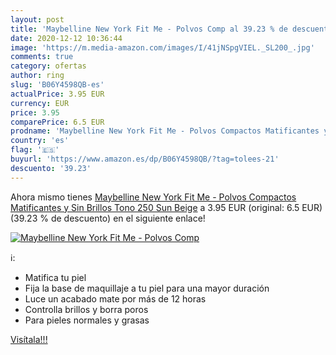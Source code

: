 ```yaml
---
layout: post
title: 'Maybelline New York Fit Me - Polvos Comp al 39.23 % de descuento'
date: 2020-12-12 10:36:44
image: 'https://m.media-amazon.com/images/I/41jNSpgVIEL._SL200_.jpg'
comments: true
category: ofertas
author: ring
slug: 'B06Y4598QB-es'
actualPrice: 3.95 EUR
currency: EUR
price: 3.95
comparePrice: 6.5 EUR
prodname: 'Maybelline New York Fit Me - Polvos Compactos Matificantes y Sin Brillos  Tono 250 Sun Beige'
country: 'es'
flag: '🇪🇸'
buyurl: 'https://www.amazon.es/dp/B06Y4598QB/?tag=tolees-21'
descuento: '39.23'
---
```


Ahora mismo tienes [Maybelline New York Fit Me - Polvos Compactos Matificantes y Sin Brillos  Tono 250 Sun Beige](https://www.amazon.es/dp/B06Y4598QB/?tag=tolees-21) a 3.95 EUR (original: 6.5 EUR) (39.23 %  de descuento) en el siguiente enlace!

[![Maybelline New York Fit Me - Polvos Comp](https://m.media-amazon.com/images/I/41jNSpgVIEL._SL200_.jpg)](https://www.amazon.es/dp/B06Y4598QB/?tag=tolees-21)

ℹ️:

- Matifica tu piel
- Fija la base de maquillaje a tu piel para una mayor duración
- Luce un acabado mate por más de 12 horas
- Controlla brillos y borra poros
- Para pieles normales y grasas

[Visítala!!!](https://www.amazon.es/dp/B06Y4598QB/?tag=tolees-21)
